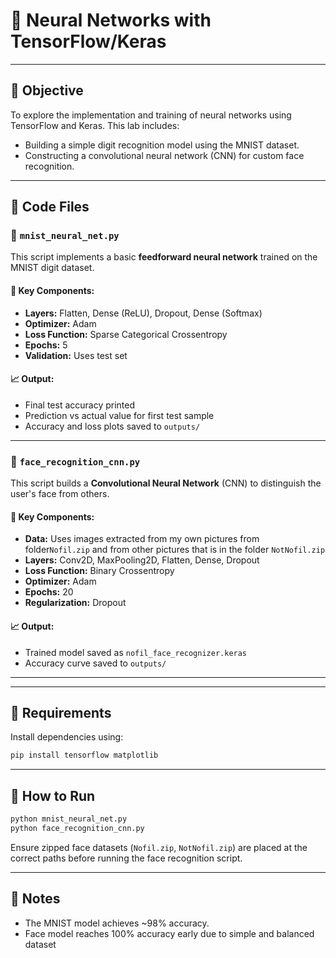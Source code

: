 # 🧠 Neural Networks with TensorFlow/Keras  


---

## 🎯 Objective  
To explore the implementation and training of neural networks using TensorFlow and Keras. This lab includes:
- Building a simple digit recognition model using the MNIST dataset.
- Constructing a convolutional neural network (CNN) for custom face recognition.

---

## 📁 Code Files

### 🔹 `mnist_neural_net.py`
This script implements a basic **feedforward neural network** trained on the MNIST digit dataset.

#### 📌 Key Components:
- **Layers:** Flatten, Dense (ReLU), Dropout, Dense (Softmax)
- **Optimizer:** Adam  
- **Loss Function:** Sparse Categorical Crossentropy  
- **Epochs:** 5  
- **Validation:** Uses test set

#### 📈 Output:
- Final test accuracy printed
- Prediction vs actual value for first test sample
- Accuracy and loss plots saved to `outputs/`

---

### 🔹 `face_recognition_cnn.py`
This script builds a **Convolutional Neural Network** (CNN) to distinguish the user's face from others.

#### 📌 Key Components:
- **Data:** Uses images extracted from my own pictures from folder`Nofil.zip` and from other pictures that is in the folder `NotNofil.zip`
- **Layers:** Conv2D, MaxPooling2D, Flatten, Dense, Dropout
- **Loss Function:** Binary Crossentropy  
- **Optimizer:** Adam  
- **Epochs:** 20  
- **Regularization:** Dropout

#### 📈 Output:
- Trained model saved as `nofil_face_recognizer.keras`
- Accuracy curve saved to `outputs/`

---



---

## 🧰 Requirements

Install dependencies using:
```bash
pip install tensorflow matplotlib
```

---

## 🔁 How to Run

```bash
python mnist_neural_net.py
python face_recognition_cnn.py
```

Ensure zipped face datasets (`Nofil.zip`, `NotNofil.zip`) are placed at the correct paths before running the face recognition script.

---

## 📌 Notes
- The MNIST model achieves ~98% accuracy.
- Face model reaches 100% accuracy early due to simple and balanced dataset
